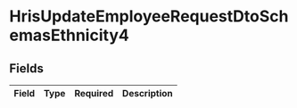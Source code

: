 # HrisUpdateEmployeeRequestDtoSchemasEthnicity4


## Fields

| Field       | Type        | Required    | Description |
| ----------- | ----------- | ----------- | ----------- |